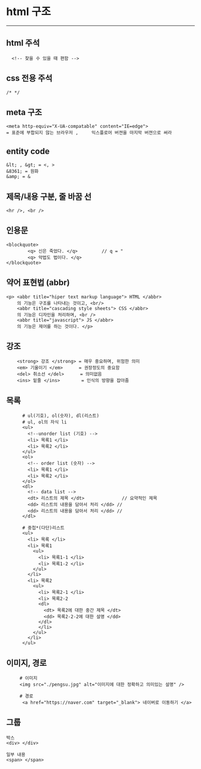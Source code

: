 # html 구조

---

## html 주석

```shell
  <!-- 찾을 수 있을 때 편함 --> 
```

## css 전용 주석

```shell
/* */
```

## meta 구조

```shell
<meta http-equiv="X-UA-compatable" content="IE=edge">
= 표준에 부합되지 않는 브라우저 ,     익스플로어 버젼을 마지막 버젼으로 써라
```


## entity code

```entity code
&lt; , &gt; = <, > 
&8361; = 원화
&amp; = &
```

## 제목/내용 구분, 줄 바꿈 선

```shell
<hr />, <br />
```

## 인용문

```shell
<blockquote> 
        <q> 신은 죽었다. </q>         // q = " 
        <q> 악법도 법이다. </q>
</blockquote>
```

## 약어 표현법 (abbr)

```shell
<p> <abbr title="hiper text markup language"> HTML </abbr> 
    의 기능은 구조를 나타내는 것이고, <br/>
    <abbr title="cascading style sheets"> CSS </abbr>
    의 기능은 디자인을 처리하며, <br />
    <abbr title="javascript"> JS </abbr>
    의 기능은 제어를 하는 것이다. </p>
```

## 강조

```shell
    <strong> 강조 </strong> = 매우 중요하며, 위험한 의미
    <em> 기울이기 </em>      = 권장정도의 중요함
    <del> 취소선 </del>      = 의미없음
    <ins> 밑줄 </ins>        = 인식의 방향을 잡아줌
```

## 목록

```list
      # ul(기호), ol(숫자), dl(리스트)
      # ul, ol의 자식 li
      <ul>
        <!--unorder list (기호) -->
        <li> 목록1 </li>
        <li> 목록2 </li>
      </ul>
      <ol>
        <!-- order list (숫자) -->
        <li> 목록1 </li>
        <li> 목록2 </li>
      </ol>
      <dl>
        <!-- data list -->
        <dt> 리스트의 제목 </dt>              // 요약적인 제목
        <dd> 리스트의 내용을 담아서 처리 </dd> //
        <dd> 리스트의 내용을 담아서 처리 </dd> //
      </dl>
      
      # 중첩*(다단)리스트
      <ul>
        <li> 목록 </li>
        <li> 목록1
          <ul>
            <li> 목록1-1 </li>
            <li> 목록1-2 </li>
          </ul>
        </li>
        <li> 목록2
          <ul>
            <li> 목록2-1 </li>
            <li> 목록2-2 
            <dl>
              <dt> 목록2에 대한 중간 제목 </dt>
              <dd> 목록2-2-2에 대한 설명 </dd>
            </dl>
            </li>
          </ul>
        </li>
      </ul>
```

## 이미지, 경로

```img
     # 이미지
     <img src="./pengsu.jpg" alt="이미지에 대한 정확하고 의미있는 설명" />
     
     # 경로
      <a href="https://naver.com" target="_blank"> 네이버로 이동하기 </a>
```

## 그룹

```group
박스
<div> </div>

일부 내용
<span> </span>
```

